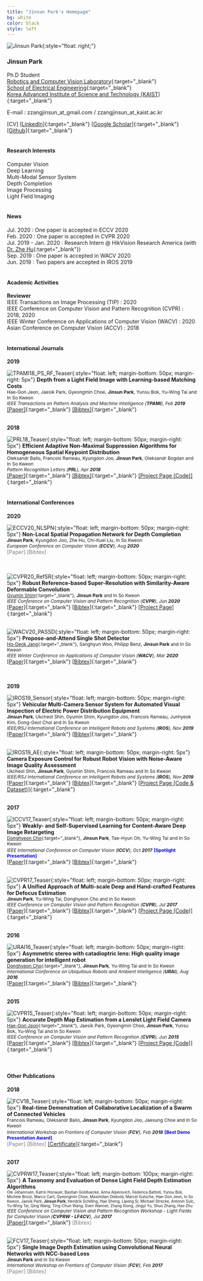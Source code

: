 ```yaml
---
title: "Jinsun Park's Homepage"
bg: white
color: black
style: left
---
```


![Jinsun Park](img/jspark.png){:style="float: right;"}

### __Jinsun Park__

Ph.D Student  
[Robotics and Computer Vision Laboratory](http://rcv.kaist.ac.kr/){:target="_blank"}  
[School of Electrical Engineering](https://ee.kaist.ac.kr/){:target="_blank"}  
[Korea Advanced Institute of Science and Technology (KAIST)](https://www.kaist.ac.kr){:target="_blank"}  

E-mail : zzangjinsun_at_gmail.com / zzangjinsun_at_kaist.ac.kr

\[CV\] 
[\[LinkedIn\]](https://www.linkedin.com/in/jinsun-park-6aa043aa/){:target="_blank"} 
[\[Google Scholar\]](https://scholar.google.co.kr/citations?user=OYTOe58AAAAJ){:target="_blank"} 
[\[Github\]](https://github.com/zzangjinsun){:target="_blank"}
<br><br>

#### __Research Interests__

Computer Vision  
Deep Learning  
Multi-Modal Sensor System  
Depth Completion  
Image Processing  
Light Field Imaging
<br><br>

#### __News__

Jul. 2020 : One paper is accepted in ECCV 2020  
Feb. 2020 : One paper is accepted in CVPR 2020  
Jul. 2019 - Jan. 2020 : Research Intern @ HikVision Research America (with [Dr. Zhe Hu](https://zjuela.github.io/){:target="_blank"})  
Sep. 2019 : One paper is accepted in WACV 2020  
Jun. 2019 : Two papers are accepted in IROS 2019
<br><br>

#### __Academic Activities__

__Reviewer__  
IEEE Transactions on Image Processing (TIP) : 2020  
IEEE Conference on Computer Vision and Pattern Recognition (CVPR) : 2018, 2020  
IEEE Winter Conference on Applications of Computer Vision (WACV) : 2020  
Asian Conference on Computer Vision (ACCV) : 2018
<br><br>

#### __International Journals__

__2019__


![TPAMI18_PS_RF_Teaser](img/TPAMI18_PS_RF_Teaser.png){:style="float: left; margin-bottom: 50px; margin-right: 5px"}
__Depth from a Light Field Image with Learning-based Matching Costs__  
<span style="font-size:12px;">Hae-Gon Jeon, Jaesik Park, Gyeongmin Choe, __Jinsun Park__, Yunsu Bok, Yu-Wing Tai and In So Kweon</span>  
<span style="font-size:12px;">*IEEE Transactions on Pattern Analysis and Machine Intelligence (__TPAMI__), Feb __2019__*</span>  
[\[Paper\]](https://ieeexplore.ieee.org/document/8263242){:target="_blank"} 
[\[Bibtex\]](bib/Jeon_TPAMI18_Bibtex.txt){:target="_blank"}
<br><br>


__2018__


![PRL18_Teaser](img/PRL18_Teaser.png){:style="float: left; margin-bottom: 50px; margin-right: 5px"}
__Efficient Adaptive Non-Maximal Suppression Algorithms for Homogeneous Spatial Keypoint Distribution__  
<span style="font-size:12px;">Oleksandr Bailo, Francois Rameau, Kyungdon Joo, __Jinsun Park__, Oleksandr Bogdan and In So Kweon</span>  
<span style="font-size:12px;">*Pattern Recognition Letters (__PRL__), Apr __2018__*</span>  
[\[Paper\]](https://www.researchgate.net/publication/323388062_Efficient_adaptive_non-maximal_suppression_algorithms_for_homogeneous_spatial_keypoint_distribution){:target="_blank"} 
[\[Bibtex\]](bib/PRL2018_Bibtex.txt){:target="_blank"} 
[\[Project Page (Code)\]](https://github.com/BAILOOL/ANMS-Codes){:target="_blank"}
<br><br>


#### __International Conferences__

__2020__


![ECCV20_NLSPN](img/ECCV20_NLSPN.png){:style="float: left; margin-bottom: 50px; margin-right: 5px"}
__Non-Local Spatial Propagation Network for Depth Completion__  
<span style="font-size:12px;">__Jinsun Park__, Kyungdon Joo, Zhe Hu, Chi-Kuei Liu, In So Kweon</span>  
<span style="font-size:12px;">*European Conference on Computer Vision (__ECCV__), Aug __2020__*</span>  
<span style="color:gray;">[Paper] [Bibtex]</span> 
<br><br><br>

![CVPR20_RefSR](img/CVPR20_RefSR.png){:style="float: left; margin-bottom: 50px; margin-right: 5px"}
__Robust Reference-based Super-Resolution with Similarity-Aware Deformable Convolution__  
<span style="font-size:12px;">[Gyumin Shim](){:target="_blank"}, __Jinsun Park__ and In So Kweon</span>  
<span style="font-size:12px;">*IEEE Conference on Computer Vision and Pattern Recognition (__CVPR__), Jun __2020__*</span>  
[\[Paper\]](https://openaccess.thecvf.com/content_CVPR_2020/papers/Shim_Robust_Reference-Based_Super-Resolution_With_Similarity-Aware_Deformable_Convolution_CVPR_2020_paper.pdf){:target="_blank"} 
[\[Bibtex\]](bib/CVPR20_RefSR.txt){:target="_blank"} 
[\[Project Page\]](){:target="_blank"}
<br><br>

![WACV20_PASSD](img/WACV20_PASSD.png){:style="float: left; margin-bottom: 50px; margin-right: 5px"}
__Propose-and-Attend Single Shot Detector__  
<span style="font-size:12px;">[Ho-Deok Jang](https://sites.google.com/view/hdjangcv){:target="_blank"}, Sanghyun Woo, Philipp Benz, __Jinsun Park__ and In So Kweon</span>  
<span style="font-size:12px;">*IEEE Winter Conference on Applications of Computer Vision (__WACV__), Mar __2020__*</span>  
[\[Paper\]](https://arxiv.org/abs/1907.12736){:target="_blank"} 
[\[Bibtex\]](bib/WACV20_PASSD.txt){:target="_blank"} 
<br><br><br>


__2019__


![IROS19_Sensor](img/IROS19_Sensor.png){:style="float: left; margin-bottom: 50px; margin-right: 5px"}
__Vehicular Multi-Camera Sensor System for Automated Visual Inspection of Electric Power Distribution Equipment__  
<span style="font-size:12px;">__Jinsun Park__, Ukcheol Shin, Gyumin Shim, Kyungdon Joo, Francois Rameau, Junhyeok Kim, Dong-Geol Choi and In So Kweon</span>  
<span style="font-size:12px;">*IEEE/RSJ International Conference on Intelligent Robots and Systems (__IROS__), Nov __2019__*</span>  
[\[Paper\]](https://ieeexplore.ieee.org/document/8968085){:target="_blank"} 
[\[Bibtex\]](bib/IROS19_Sensor.txt){:target="_blank"}
<br><br>

![IROS19_AE](img/IROS19_AE.png){:style="float: left; margin-bottom: 50px; margin-right: 5px"}
__Camera Exposure Control for Robust Robot Vision with Noise-Aware Image Quality Assessment__  
<span style="font-size:12px;">Ukcheol Shin, __Jinsun Park__, Gyumin Shim, Francois Rameau and In So Kweon</span>  
<span style="font-size:12px;">*IEEE/RSJ International Conference on Intelligent Robots and Systems (__IROS__), Nov __2019__*</span>  
[\[Paper\]](https://arxiv.org/abs/1907.12646){:target="_blank"} 
[\[Bibtex\]](bib/IROS19_AE.txt){:target="_blank"} 
[\[Project Page (Code & Dataset)\]](https://github.com/WookCheolShin/Noise-AwareCameraExposureControl){:target="_blank"}
<br><br>


__2017__


![ICCV17_Teaser](img/ICCV17_Teaser.png){:style="float: left; margin-bottom: 50px; margin-right: 5px"}
__Weakly- and Self-Supervised Learning for Content-Aware Deep Image Retargeting__  
<span style="font-size:12px;">[Donghyeon Cho](https://cdh12242.wixsite.com/donghyeoncho){:target="_blank"}, __Jinsun Park__, Tae-Hyun Oh, Yu-Wing Tai and In So Kweon</span>  
<span style="font-size:12px;">*IEEE International Conference on Computer Vision (__ICCV__), Oct __2017__*</span> 
<span style="font-size:12px; color:blue;">__\[Spotlight Presentation\]__</span>  
[\[Paper\]](http://openaccess.thecvf.com/content_ICCV_2017/papers/Cho_Weakly-_and_Self-Supervised_ICCV_2017_paper.pdf){:target="_blank"} 
[\[Bibtex\]](bib/ICCV17_Bibtex.txt){:target="_blank"}
<br><br>

![CVPR17_Teaser](img/CVPR17_Teaser.png){:style="float: left; margin-bottom: 50px; margin-right: 5px"}
__A Unified Approach of Multi-scale Deep and Hand-crafted Features for Defocus Estimation__  
<span style="font-size:12px;">__Jinsun Park__, Yu-Wing Tai, Donghyeon Cho and In So Kweon</span>  
<span style="font-size:12px;">*IEEE Conference on Computer Vision and Pattern Recognition (__CVPR__), Jul __2017__*</span>  
[\[Paper\]](http://openaccess.thecvf.com/content_cvpr_2017/papers/Park_A_Unified_Approach_CVPR_2017_paper.pdf){:target="_blank"} 
[\[Bibtex\]](bib/CVPR2017_Bibtex.txt){:target="_blank"} 
[\[Project Page (Code)\]](https://github.com/zzangjinsun/DHDE_CVPR17){:target="_blank"}
<br><br>


__2016__


![URAI16_Teaser](img/URAI16_Teaser.png){:style="float: left; margin-bottom: 50px; margin-right: 5px"}
__Asymmetric stereo with catadioptric lens: High quality image generation for intelligent robot__  
<span style="font-size:12px;">[Donghyeon Cho](https://cdh12242.wixsite.com/donghyeoncho){:target="_blank"}, __Jinsun Park__, Yu-Wing Tai and In So Kweon</span>  
<span style="font-size:12px;">*International Conference on Ubiquitous Robots and Ambient Intelligence (__URAI__), Aug __2016__*</span>  
[\[Paper\]](http://ieeexplore.ieee.org/abstract/document/7625745/){:target="_blank"} 
[\[Bibtex\]](bib/URAI16_Bibtex.txt){:target="_blank"}
<br><br>


__2015__


![CVPR15_Teaser](img/CVPR15_Teaser.png){:style="float: left; margin-bottom: 50px; margin-right: 5px"}
__Accurate Depth Map Estimation from a Lenslet Light Field Camera__  
<span style="font-size:12px;">[Hae-Gon Jeon](https://sites.google.com/site/hgjeoncv/){:target="_blank"}, Jaesik Park, Gyeongmin Choe, __Jinsun Park__, Yunsu Bok, Yu-Wing Tai and In So Kweon</span>  
<span style="font-size:12px;">*IEEE Conference on Computer Vision and Pattern Recognition (__CVPR__), Jun __2015__*</span>  
[\[Paper\]](https://www.cv-foundation.org/openaccess/content_cvpr_2015/papers/Jeon_Accurate_Depth_Map_2015_CVPR_paper.pdf){:target="_blank"} 
[\[Bibtex\]](bib/CVPR15_Bibtex.txt){:target="_blank"}
[\[Project Page (Code)\]](https://sites.google.com/site/hgjeoncv/publications){:target="_blank"}
<br><br><br>


#### __Other Publications__


__2018__


![FCV18_Teaser](img/FCV18_Teaser.png){:style="float: left; margin-bottom: 50px; margin-right: 5px"}
__Real-time Demonstration of Collaborative Localization of a Swarm of Connected Vehicles__  
<span style="font-size:12px;">Francois Rameau, Oleksandr Bailo, __Jinsun Park__, Kyungdon Joo, Jaesung Choe and In So Kweon</span>  
<span style="font-size:12px;">*International Workshop on Frontiers of Computer Vision (__FCV__), Feb __2018__*</span> 
<span style="font-size:12px; color:blue;">__\[Best Demo Presentation Award\]__</span>  
<span style="color:gray;">[Paper] [Bibtex]</span> 
[\[Certificate\]](img/FCV18_Best_Demo_Award.png){:target="_blank"}
<br><br>


__2017__


![CVPRW17_Teaser](img/CVPRW17_Teaser.png){:style="float: left; margin-bottom: 100px; margin-right: 5px"}
__A Taxonomy and Evaluation of Dense Light Field Depth Estimation Algorithms__  
<span style="font-size:10px;">Ole Johannsen, Katrin Honauer, Bastian Goldluecke, Anna Alperovich, Federica Battisti, Yunsu Bok, Michele Brizzi, Marco Carli, Gyeongmin Choe, Maximilian Diebold, Marcel Gutsche, Hae-Gon Jeon, In So Kweon, Jaesik Park, __Jinsun Park__, Hendrik Schilling, Hao Sheng, Lipeng Si, Michael Strecke, Antonin Sulc, Yu-Wing Tai, Qing Wang, Ting-Chun Wang, Sven Wanner, Zhang Xiong, Jingyi Yu, Shuo Zhang, Hao Zhu</span>  
<span style="font-size:12px;">*IEEE Conference on Computer Vision and Pattern Recognition Workshop - Light Fields for Computer Vision (__CVPRW - LF4CV__), Jul __2017__*</span>  
[\[Paper\]](http://openaccess.thecvf.com/content_cvpr_2017_workshops/w27/papers/Johannsen_A_Taxonomy_and_CVPR_2017_paper.pdf){:target="_blank"} 
<span style="color:gray;">[Bibtex]</span>
<br><br>

![FCV17_Teaser](img/FCV17_Teaser.png){:style="float: left; margin-bottom: 50px; margin-right: 5px"}
__Single Image Depth Estimation using Convolutional Neural Networks with NCC-based Loss__  
<span style="font-size:12px;">__Jinsun Park__ and In So Kweon</span>  
<span style="font-size:12px;">*International Workshop on Frontiers of Computer Vision (__FCV__), Feb __2017__*</span>  
<span style="color:gray;">[Paper] [Bibtex]</span>
<br>
